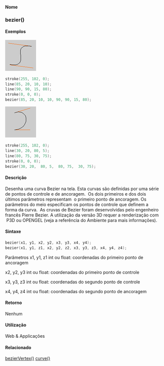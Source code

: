 
#### Nome
### bezier()

#### Exemplos
<img border="0" height="100" src="media/bezier_.gif" width="100"/>

```pde
stroke(255, 102, 0); 
line(85, 20, 10, 10); 
line(90, 90, 15, 80); 
stroke(0, 0, 0); 
bezier(85, 20, 10, 10, 90, 90, 15, 80); 

```
<img border="0" height="100" src="media/bezier_2.gif" width="100"/>

```pde
stroke(255, 102, 0); 
line(30, 20, 80, 5); 
line(80, 75, 30, 75); 
stroke(0, 0, 0); 
bezier(30, 20,  80, 5,  80, 75,  30, 75); 

```

#### Descrição
Desenha uma curva Bezier na tela. Esta curvas
são definidas por uma série de pontos de controle e de
ancoragem.  Os dois primeiros e dos dois últimos
parâmetros representam  o primeiro ponto de ancoragem. Os
parâmetros do meio especificam os pontos de controle que definem
a forma da curva.  As cruvas de Bezier foram desenvolvidas pelo
engenheiro francês Pierre Bezier. A utilização da
versão 3D requer a renderização com  P3D ou
OPENGEL (veja a referência do Ambiente para mais
informações).

#### Sintaxe
```pde
bezier(x1, y1, x2, y2, x3, y3, x4, y4);
bezier(x1, y1, z1, x2, y2, z2, x3, y3, z3, x4, y4, z4);

```
Parâmetros
x1, y1, z1
int ou float: coordenadas do primeiro ponto de ancoragem


x2, y2, y3
int ou float: coordenadas do primeiro ponto de controle

x3, y3, z3
int ou float: coordenadas do segundo ponto de controle


x4, y4, z4
int ou float: coordenadas do segundo ponto de ancoragem



#### Retorno

	
Nenhum

#### Utilização

	
Web & Applicações

#### Relacionado
[bezierVertex()](bezierVertex_
)
[curve()](curve_
)

